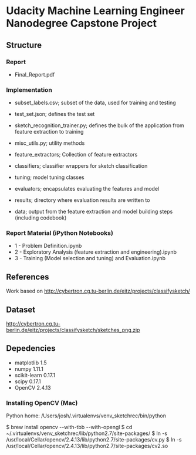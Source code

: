 # Udacity Machine Learning Engineer Nanodegree Capstone Project

## Structure 

### Report 
- Final_Report.pdf 

### Implementation 
- subset_labels.csv; subset of the data, used for training and testing 
- test_set.json; defines the test set 
- sketch_recognition_trainer.py; defines the bulk of the application from feature extraction to training
- misc_utils.py; utility methods 
- feature_extractors; Collection of feature extractors 
- classifiers; classifier wrappers for sketch classification
- tuning; model tuning classes 
- evaluators; encapsulates evaluating the features and model
  
- results; directory where evaluation results are written to 
- data; output from the feature extraction and model building steps (including codebook) 

### Report Material (iPython Notebooks) 
- 1 - Problem Definition.ipynb
- 2 - Exploratory Analysis (feature extraction and engineering).ipynb
- 3 - Training (Model selection and tuning) and Evaluation.ipynb

## References
Work based on http://cybertron.cg.tu-berlin.de/eitz/projects/classifysketch/

## Dataset 
http://cybertron.cg.tu-berlin.de/eitz/projects/classifysketch/sketches_png.zip

## Depedencies 
- matplotlib 1.5
- numpy 1.11.1
- scikit-learn 0.17.1
- scipy 0.17.1
- OpenCV 2.4.13

### Installing OpenCV (Mac) 
Python home: /Users/josh/.virtualenvs/venv_sketchrec/bin/python

$ brew install opencv --with-tbb --with-opengl
$ cd ~/.virtualenvs/venv_sketchrec/lib/python2.7/site-packages/
$ ln -s /usr/local/Cellar/opencv/2.4.13/lib/python2.7/site-packages/cv.py
$ ln -s /usr/local/Cellar/opencv/2.4.13/lib/python2.7/site-packages/cv2.so  
